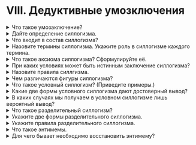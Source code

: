 # VIII. Дедуктивные умозключения

<details>
  <summary>Что такое умозаключение?</summary>
</details>

<details>
  <summary>Дайте определение силлогизма.</summary>
</details>

<details>
  <summary>Что входит в состав силлогизма?</summary>
</details>

<details>
  <summary>Назовите термины силлогизма. Укажите роль в силлогизме каждого термина.</summary>
</details>

<details>
  <summary>Что такое аксиома силлогизма? Сформулируйте её.</summary>
</details>

<details>
  <summary>При каких условиях может быть истинным заключение силлогизма?</summary>
</details>

<details>
  <summary>Назовите правила силлгизма.</summary>
</details>

<details>
  <summary>Чем различаются фигуры силлогизма?</summary>
</details>

<details>
  <summary>Что такое условный силлогизм? (Приведите примеры.)</summary>
</details>

<details>
  <summary>Какие две формы условного силлогизма дают достоверный вывод?</summary>
</details>

<details>
  <summary>В каких случаях мы получаем в условном силлогизме лишь вероятный вывод?</summary>
</details>

<details>
  <summary>Что такое разделительный силлогизм?</summary>
</details>

<details>
  <summary>Укажите две формы разделительного силлогизма.</summary>
</details>

<details>
  <summary>Укажите правила разделительного силлогизма.</summary>
</details>

<details>
  <summary>Что такое энтимемы.</summary>
</details>

<details>
  <summary>Для чего бывает необходимо восстановить энтимему?</summary>
</details>
